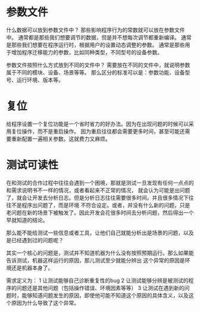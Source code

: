 # 参数文件
什么数据可以放到参数文件中？
那些影响程序行为的常数就可以放在参数文件中。
通常都是那些我们想要调节的数据，但是并不想每次调节都重新编译。
通常是那些我们想要在程序运行时，根据用户的设置动态调整的参数。
通常是那些用于增加程序迁移能力的参数，比如同种类型，不同型号的设备参数。

参数文件按照什么方式放到不同的文件中？
需要放在不同的文件中，就说明参数属于不同的模块、设备、场景等等。
那么区分的标准可以是：参数功能、设备型号、运行环境、版本等。


# 复位
给程序设置一个复位功能是一个省时省力的好办法。因为在出现问题的时候可以采用复位操作，而不是重启操作。
因为重启往往都会需要更多时间，甚至可能还需要重新配置一遍相关参数。这就费力又麻烦。


# 测试可读性
在和测试的合作过程中往往会遇到一个困境，那就是测试一旦发现有任何一点点的和需求说明书不一样的情况，或者看起来不正常的情况，
就会认为可能是出问题了，就会让开发去分析日志。但是分析日志往往需要很多时间。并且很多情况下往往不是程序出问题了，而是环境
不符合设定。或者，并没有什么新的问题，只是老问题在新的场景下被触发了。因此开发会花很多时间去分析问题，然后得出一个早就知道的结论。

那么能不能给测试一些信息或者工具，让他们自己就能分析出是场景的问题，以及是已经遇到过的问题呢？

其实一个核心的问题是，测试并不知道机器为什么没有按照预期运行。那么如果能告诉测试，机器这样运行的原因，那儿测试至少就能分辨出
这个异常的原因是环境还是机器本身了。

需求定义为：
1 让测试能够自己诊断重复性的bug
2 让测试能够分辨是被测试的程序的问题还是其他问题（包括操作错误、环境因素等等）
3 让测试在遇到新的问题时，能够知道问题发生的原因，即使他可能不知道这个原因的具体含义，以及这个原因为什么导致了这个异常。









